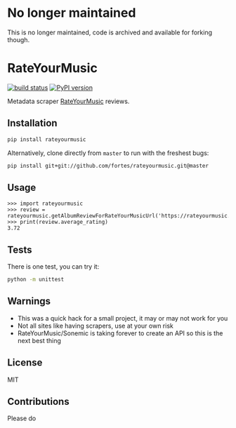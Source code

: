 # No longer maintained

This is no longer maintained, code is archived and available for forking though.

# RateYourMusic

[![build status](https://travis-ci.org/fortes/rateyourmusic.svg?branch=master)](https://travis-ci.org/fortes/rateyourmusic) [![PyPI version](https://badge.fury.io/py/rateyourmusic.svg)](https://badge.fury.io/py/rateyourmusic)

Metadata scraper [RateYourMusic](https://rateyourmusic.com) reviews.

## Installation

```sh
pip install rateyourmusic
```

Alternatively, clone directly from `master` to run with the freshest bugs:

```sh
pip install git+git://github.com/fortes/rateyourmusic.git@master
```

## Usage

```
>>> import rateyourmusic
>>> review = rateyourmusic.getAlbumReviewForRateYourMusicUrl('https://rateyourmusic.com/release/album/edan/beauty_and_the_beat/')
>>> print(review.average_rating)
3.72
```

## Tests

There is one test, you can try it:

```bash
python -m unittest
```

## Warnings

* This was a quick hack for a small project, it may or may not work for you
* Not all sites like having scrapers, use at your own risk
* RateYourMusic/Sonemic is taking forever to create an API so this is the next best thing

## License

MIT

## Contributions

Please do
